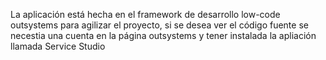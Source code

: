 La aplicación está hecha en el framework de desarrollo low-code outsystems para agilizar el proyecto, si se desea ver el código fuente se necestia una cuenta en la página outsystems y tener instalada
la apliación llamada Service Studio
